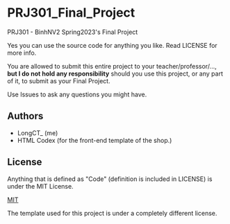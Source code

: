 # PRJ301_Final_Project
PRJ301 - BinhNV2 Spring2023's Final Project

Yes you can use the source code for anything you like. Read LICENSE for more info. 

You are allowed to submit this entire project to your teacher/professor/..., **but I do not hold any responsibility** should you use this project, or any part of it, to submit as your Final Project.

Use Issues to ask any questions you might have.

## Authors

- LongCT_ (me)
- HTML Codex (for the front-end template of the shop.)


## License
Anything that is defined as "Code" (definition is included in LICENSE) is under the MIT License.

[MIT](https://choosealicense.com/licenses/mit/)

The template used for this project is under a completely different license.
